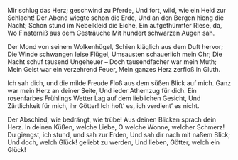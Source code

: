 Mir schlug das Herz; geschwind zu Pferde,
Und fort, wild, wie ein Held zur Schlacht!
Der Abend wiegte schon die Erde,
Und an den Bergen hieng die Nacht;
Schon stund im Nebelkleid die Eiche,
Ein aufgethürmter Riese, da,
Wo Finsterniß aus dem Gesträuche
Mit hundert schwarzen Augen sah.

Der Mond von seinem Wolkenhügel,
Schien kläglich aus dem Duft hervor;
Die Winde schwangen leise Flügel,
Umsausten schauerlich mein Ohr;
Die Nacht schuf tausend Ungeheuer –
Doch tausendfacher war mein Muth;
Mein Geist war ein verzehrend Feuer,
Mein ganzes Herz zerfloß in Gluth.

Ich sah dich, und die milde Freude
Floß aus dem süßen Blick auf mich.
Ganz war mein Herz an deiner Seite,
Und ieder Athemzug für dich.
Ein rosenfarbes Frühlings Wetter
Lag auf dem lieblichen Gesicht,
Und Zärtlichkeit für mich, ihr Götter!
Ich hoft’ es, ich verdient’ es nicht.


Der Abschied, wie bedrängt, wie trübe!
Aus deinen Blicken sprach dein Herz.
In deinen Küßen, welche Liebe,
O welche Wonne, welcher Schmerz!
Du giengst, ich stund, und sah zur Erden,
Und sah dir nach mit naßem Blick;
Und doch, welch Glück! geliebt zu werden,
Und lieben, Götter, welch ein Glück!